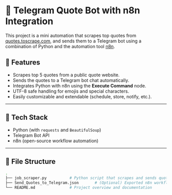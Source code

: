 # 📜 Telegram Quote Bot with n8n Integration

This project is a mini automation that scrapes top quotes from [quotes.toscrape.com](https://quotes.toscrape.com), and sends them to a Telegram bot using a combination of Python and the automation tool [n8n](https://n8n.io/).

## 🚀 Features

- Scrapes top 5 quotes from a public quote website.
- Sends the quotes to a Telegram bot chat automatically.
- Integrates Python with n8n using the **Execute Command** node.
- UTF-8 safe handling for emojis and special characters.
- Easily customizable and extendable (schedule, store, notify, etc.).

---

## 🧰 Tech Stack

- Python (with `requests` and `BeautifulSoup`)
- Telegram Bot API
- n8n (open-source workflow automation)

---

## 📁 File Structure

```bash
.
├── job_scraper.py          # Python script that scrapes and sends quotes
├── Send_Quotes_to_Telegram.json       # (Optional) Exported n8n workflow file
└── README.md               # Project overview and documentation
